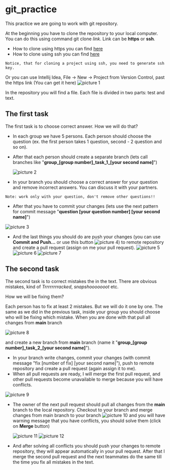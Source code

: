 # git_practice

This practice we are going to work with git repository.

At the beginning you have to clone the repository to your local computer.  You can do this using command git clone _link_. Link can be **https** or **ssh**.
- How to clone using https you can find [here](https://gitprotect.io/blog/how-to-clone-using-https-in-git/)  
- How to clone using ssh you can find [here](https://www.toolsqa.com/git/clone-repository-using-ssh/) 

`Notice, that for cloning a project using ssh, you need to generate ssh key.`

Or you can use Intellij Idea, File -> New -> Project from Version Control, past the https link (You can get it here) ![picture 1](https://github.com/juliaHrabovska/git_practice/blob/main/pictures/Picture%201.png "Where to find lint to the project")

In the repository you will find a file. Each file is divided in two parts: test and text. 

## The first task 
The first task is to choose correct answer. 
How we will do that? 
   - In each group we have 5 persons. Each person should choose the question (ex. the first person takes 1 question, second - 2 question and so on). 
   - After that each person should create a separate branch (lets call branches like "**group_[group number]\_task_1\_[your second name]**")

      ![picture 2](https://github.com/juliaHrabovska/git_practice/blob/main/pictures/Picture%203.png "Create new branch") 
   - In your branch you should choose a correct answer for your question and remove incorrect answers. You can discuss it with your partners. 
   
    Note: work only with your question, don't remove other questions!!
   - After that you have to commit your changes (lets use the next pattern for commit message "**question [your question number] [your second name]**")

   ![picture 3](https://github.com/juliaHrabovska/git_practice/blob/main/pictures/Picture%204.png "Commit")
   - And the last things you should do are push your changes (you can use **Commit and Push...** or use this button ![picture 4](https://github.com/juliaHrabovska/git_practice/blob/main/pictures/Picture%205.png "Push")) to remote repository and create a pull request (assign on me your pull request). ![picture 5](https://github.com/juliaHrabovska/git_practice/blob/main/pictures/Picture%206.png "create pull request") ![picture 6](https://github.com/juliaHrabovska/git_practice/blob/main/pictures/Picture%207.png "Choose branches") ![picture 7](https://github.com/juliaHrabovska/git_practice/blob/main/pictures/Picture%208.png "Assign")


## The second task 
The second task is to correct mistakes the in the text. There are obvious mistakes, kind of _Trrrrrrrracked_, _snapshooooooot_ etc. 

How we will be fixing them? 

Each person has to fix at least 2 mistakes. But we will do it one by one. The same as we did in the previous task, inside your group you should choose who will be fixing which mistake.
When you are done with that pull all changes from **main** branch 

![picture 8](https://github.com/juliaHrabovska/git_practice/blob/main/pictures/Picture%209.png "Pull changes")

and create a new branch from **main** branch (name it "**group_[group number]\_task_2\_[your second name]**").
- In your branch write changes, commit your changes (with commit message "fix [number of fix] [your second name]"), push to remote repository and create a pull request (again assign it to me).
- When all pull requests are ready, I will merge the first pull request, and other pull requests become unavailable to merge because you will have conflicts.

 ![picture 9](https://github.com/juliaHrabovska/git_practice/blob/main/pictures/Picture%202.png "Conflicts")

- The owner of the next pull request should pull all changes from the **main** branch to the local repository. Checkout to your branch and merge changes from main branch to your branch ![picture 10](https://github.com/juliaHrabovska/git_practice/blob/main/pictures/Picture%2010.png "Merge changes locally") 
and you will have warning message that you have conflicts, you should solve them (click on **Merge** button)

     ![picture 11](https://github.com/juliaHrabovska/git_practice/blob/main/pictures/Picture%2011.png "Merge pop up") ![picture 12](https://github.com/juliaHrabovska/git_practice/blob/main/pictures/Picture%2012.png "Solve conflicts")

- And after solving all conflicts you should push your changes to remote repository, they will appear automatically in your pull request. After that I merge the second pull request and the next teammates do the same till the time you fix all mistakes in the text.
